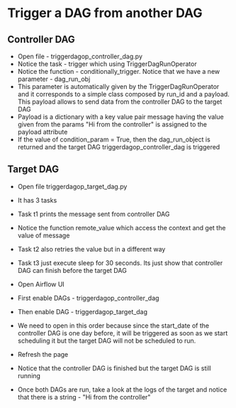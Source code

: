 # Trigger a DAG from another DAG
## Controller DAG
- Open file - triggerdagop_controller_dag.py
- Notice the task - trigger which using TriggerDagRunOperator
- Notice the function - conditionally_trigger. Notice that we have a new parameter - dag_run_obj
- This parameter is automatically given by the TriggerDagRunOperator and it corresponds to a simple class composed by run_id and a payload. This payload allows to send data from the controller DAG to the target DAG
- Payload is a dictionary with a key value pair message having the value given from the params "Hi from the controller" is assigned to the payload attribute
- If the value of condition_param = True, then the dag_run_object is returned and the target DAG triggerdagop_controller_dag is triggered

## Target DAG
- Open file triggerdagop_target_dag.py
- It has 3 tasks
- Task t1 prints the message sent from controller DAG
- Notice the function remote_value which access the context and get the value of message
- Task t2 also retries the value but in a different way
- Task t3 just execute sleep for 30 seconds. Its just show that controller DAG can finish before the target DAG

- Open Airflow UI
- First enable DAGs - triggerdagop_controller_dag
- Then enable DAG - triggerdagop_target_dag
- We need to open in this order because since the start_date of the controller DAG is one day before, it will be triggered as soon as we start scheduling it but the target DAG will not be scheduled to run.
- Refresh the page
- Notice that the controller DAG is finished but the target DAG is still running
- Once both DAGs are run, take a look at the logs of the target and notice that there is a string - "Hi from the controller"
